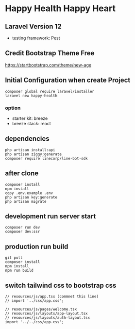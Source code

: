 # Happy Health Happy Heart

## Laravel Version 12
- testing framework: Pest

## Credit Bootstrap Theme Free
https://startbootstrap.com/theme/new-age 

## Initial Configuration when create Project
```
composer global require laravel/installer
laravel new happy-health
```
### option
- starter kit: breeze
- breeze stack: react

## dependencies
```
php artisan install:api
php artisan ziggy:generate
composer require linecorp/line-bot-sdk
```
## after clone
```
composer install
npm install
copy .env.example .env
php artisan key:generate
php artisan migrate
```

## development run server start
```
composer run dev
composer dev:ssr
```

## production run build
```
git pull
composer install
npm install
npm run build
```

## switch tailwind css to bootstrap css
```
// resources/js/app.tsx (commnet this line)
// import '../css/app.css';

// resources/js/pages/welcome.tsx
// resources/js/layouts/app-layout.tsx
// resources/js/layouts/auth-layout.tsx
import '../../css/app.css';
```

